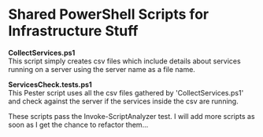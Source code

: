 # Shared PowerShell Scripts for Infrastructure Stuff

<strong>CollectServices.ps1</strong> </br>
This script simply creates csv files which include details about services running on a server using the server name as a file name.

<strong>ServicesCheck.tests.ps1</strong> </br>
This Pester script uses all the csv files gathered by 'CollectServices.ps1' and check against the server if the services inside the csv are running.

These scripts pass the Invoke-ScriptAnalyzer test. I will add more scripts as soon as I get the chance to refactor them...
